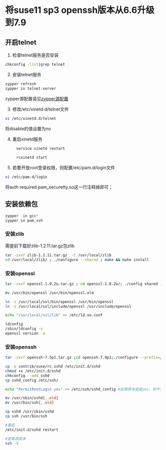 # 将suse11 sp3 openssh版本从6.6升级到7.9
## 开启telnet

1. 检查telnet服务是否安装
```sh
chkconfig -list|grep telnet
```       
2. 安装telnet服务

```sh 
zypper refresh
zypper in telnet-server
```
zypper源配置请见[zypper源配置](./zypper_confugurate.md)

3. 修改/etc/xinetd.d/telnet文件
```sh
vi /etc/xinetd.d/telnet
```
将disable的值设置为no
 

4. 重启xinetd服务
```sh
     service xinetd restart
     
     rcxinetd start     
```
5. 若要开放root登录权限，则配置/etc/pam.d/login文件
```sh
vi /etc/pam.d/login
```
将auth    required       pam_securetty.so这一行注释掉即可；

## 安装依赖包

```sh
zypper  in gcc* 
zypper in pam_ssh
```
### 安装zlib

需提前下载好zlib-1.2.11.tar.gz包zlib

```sh
tar -zxvf zlib-1.2.11.tar.gz  -C /usr/local/zlib
cd /usr/local/zlib/ ; ./configure --shared ; make && make install
```

### 安装openssl

```sh
tar -zxvf openssl-1.0.2o.tar.gz ; cd openssl-1.0.2o/; ./config shared ; make && make install 

mv /usr/bin/openssl /usr/bin/openssl.old

ln -s /usr/local/ssl/bin/openssl /usr/bin/openssl 
ln -s /usr/local/ssl/include/openssl /usr/include/openssl 

echo "/usr/local/ssl/lib" >> /etc/ld.so.conf 

ldconfig 
/sbin/ldconfig -v
openssl version -a
```

### 安装openssh

```sh
tar -zxvf openssh-7.5p1.tar.gz ;cd openssh-7.9p1;./configure --prefix=/usr/ --sysconfdir=/etc/ssh -with-zlib -with-ssl-dir=/usr/local/ssl -with-md5-passwords mandir=/usr/share/man ; make && make install 

cp -p contrib/suse/rc.sshd /etc/init.d/sshd 
chmod +x /etc/init.d/sshd 
chkconfig --add sshd
cp sshd_config /etc/ssh/

echo "PermitRootLogin yes" >> /etc/ssh/sshd_config #如果原本就是yes，则不需要执行

mv /usr/sbin/sshd{,.old}
mv /usr/bin/ssh{,.old}

cp sshd /usr/sbin/sshd
cp ssh /usr/bin/ssh

#重启
/etc/init.d/sshd restart

#查看其版本
ssh -V

```
